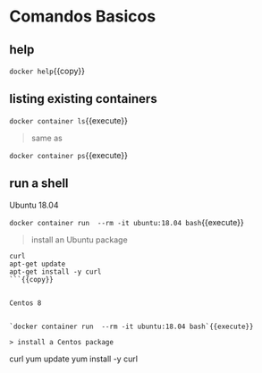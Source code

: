 # Comandos Basicos

## help

`docker help`{{copy}}

## listing existing containers

`docker container ls`{{execute}}

> same as

`docker container ps`{{execute}}



## run a shell

Ubuntu 18.04

`docker container run  --rm -it ubuntu:18.04 bash`{{execute}}

> install an Ubuntu package

```
curl
apt-get update
apt-get install -y curl
```{{copy}}


Centos 8


`docker container run  --rm -it ubuntu:18.04 bash`{{execute}}

> install a Centos package

```
curl
yum update
yum install -y curl
```{{copy}}